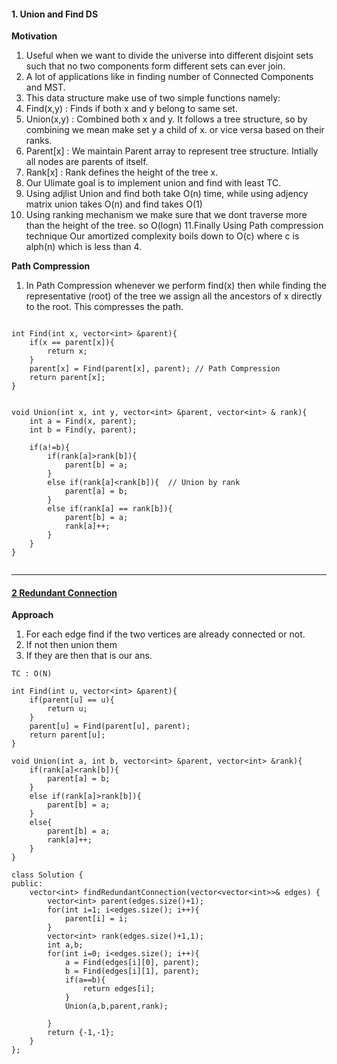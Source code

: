 #### 1. Union and Find DS
**Motivation**  
1. Useful when we want to divide the universe into different disjoint sets such that no two components form different sets can ever join.
2. A lot of applications like in finding number of Connected Components and MST.
3. This data structure make use of two simple functions namely:
4. Find(x,y) : Finds if both x and y belong to same set.
5. Union(x,y) : Combined both x and y. It follows a tree structure, so by combining we mean make set y a child of x. or vice versa based on their ranks.
6. Parent[x] : We maintain Parent array to represent tree structure. Intially all nodes are parents of itself.
7. Rank[x] : Rank defines the height of the tree x.
8. Our Ulimate goal is to implement union and find with least TC.
9. Using adjlist Union and find both take O(n) time, while using adjency matrix union takes O(n) and find takes O(1) 
10. Using ranking mechanism we make sure that we dont traverse more than the height of the tree. so O(logn)
11.Finally Using Path compression technique Our amortized complexity boils down to O(c) where c is alph(n) which is less than 4.

**Path Compression**
1. In Path Compression whenever we perform find(x) then while finding the representative (root) of the tree we assign all the ancestors of x directly to the root. This compresses the path.

```

int Find(int x, vector<int> &parent){
    if(x == parent[x]){
        return x;
    }
    parent[x] = Find(parent[x], parent); // Path Compression
    return parent[x];
}


void Union(int x, int y, vector<int> &parent, vector<int> & rank){
    int a = Find(x, parent);
    int b = Find(y, parent);

    if(a!=b){
        if(rank[a]>rank[b]){
            parent[b] = a;
        }
        else if(rank[a]<rank[b]){  // Union by rank
            parent[a] = b;
        }
        else if(rank[a] == rank[b]){
            parent[b] = a; 
            rank[a]++;
        }
    }
}


```

---

#### [2 Redundant Connection](https://leetcode.com/problems/redundant-connection/)
**Approach**  
1. For each edge find if the two vertices are already connected or not.
2. If not then union them
3. If they are then that is our ans.

`TC : O(N)`
```
int Find(int u, vector<int> &parent){
    if(parent[u] == u){
        return u;
    }
    parent[u] = Find(parent[u], parent);
    return parent[u];
}

void Union(int a, int b, vector<int> &parent, vector<int> &rank){
    if(rank[a]<rank[b]){
        parent[a] = b;
    }
    else if(rank[a]>rank[b]){
        parent[b] = a;
    }
    else{
        parent[b] = a;
        rank[a]++;
    }
}

class Solution {
public:
    vector<int> findRedundantConnection(vector<vector<int>>& edges) {
        vector<int> parent(edges.size()+1);
        for(int i=1; i<edges.size(); i++){
            parent[i] = i;
        }
        vector<int> rank(edges.size()+1,1);
        int a,b;
        for(int i=0; i<edges.size(); i++){
            a = Find(edges[i][0], parent);
            b = Find(edges[i][1], parent);
            if(a==b){
                return edges[i];
            }
            Union(a,b,parent,rank);
     
        }
        return {-1,-1};
    }
};
```
